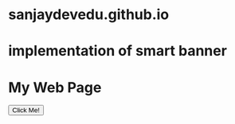 # sanjaydevedu.github.io

# implementation of smart banner
<html>
<body>

<h1>My Web Page</h1>
<button type="button" onclick="clickHandler()">Click Me!</button>
  
 <script>
    function clickHandler() {
  
var AF_URL_SCHEME = '(https:\\/\\/)(([^\\.][^\\.]+).)(.*\\/)(.*)';
var VALID_AF_URL_PARTS_LENGTH = 5;
var GOOGLE_CLICK_ID = 'gclid';
var ASSOCIATED_AD_KEYWORD = 'keyword';
var AF_KEYWORDS = 'af_keywords';
var AF_CUSTOM_EXCLUDE_PARAMS_KEYS = ['pid', 'c', 'af_channel', 'af_ad', 'af_adset', 'deep_link_value', 'af_sub1', 'af_sub2', 'af_sub3', 'af_sub4', 'af_sub5'];
var GCLID_EXCLUDE_PARAMS_KEYS = ['pid', 'c', 'af_channel', 'af_ad', 'af_adset', 'deep_link_value'];

var stringifyParameters = function stringifyParameters() {
  var parameters = arguments.length > 0 && arguments[0] !== undefined ? arguments[0] : {};
  var paramStr = Object.keys(parameters).reduce(function (curr, key) {
    if (parameters[key]) {
      curr += "&".concat(key, "=").concat(parameters[key]);
    }

    return curr;
  }, '');
  console.debug('Generated OneLink parameters', paramStr);
  return paramStr;
};

var getParameterValue = function getParameterValue(currentURLParams) {
  var config = arguments.length > 1 && arguments[1] !== undefined ? arguments[1] : {
    keys: [],
    overrideValues: {},
    defaultValue: ''
  };

  //exit when config object structure is not valid
  if (!(config !== null && config !== void 0 && config.keys && Array.isArray(config.keys) || config !== null && config !== void 0 && config.defaultValue)) {
    console.error('Parameter config structure is wrong', config);
    return null;
  }

  var _config$keys = config.keys,
      keys = _config$keys === void 0 ? [] : _config$keys,
      _config$overrideValue = config.overrideValues,
      overrideValues = _config$overrideValue === void 0 ? {} : _config$overrideValue,
      _config$defaultValue = config.defaultValue,
      defaultValue = _config$defaultValue === void 0 ? '' : _config$defaultValue;
  var firstMatchedKey = keys.find(function (key) {
    //set the first match of key which contains also a value
    return !!currentURLParams[key];
  });

  if (firstMatchedKey) {
    var value = currentURLParams[firstMatchedKey]; //in case the value exists:
    //check if it exists in the overrideValues object, when exists - replace it
    //otherwise return default value

    return overrideValues[value] || value || defaultValue;
  }

  return defaultValue;
};

var getURLParametersKV = function getURLParametersKV(urlSearch) {
  var currentURLParams = urlSearch.replace('?', '').split('&').reduce(function (curr, param) {
    var kv = param.split('=');

    if (!!kv[0] && !!kv[1]) {
      curr[[kv[0]]] = kv[1];
    }

    return curr;
  }, {});
  console.debug('Generated current parameters object', currentURLParams);
  return currentURLParams;
};

var isSkippedURL = function isSkippedURL(_ref) {
  var url = _ref.url,
      skipKeys = _ref.skipKeys,
      errorMsg = _ref.errorMsg;

  // search if this page referred and contains one of the given keys
  if (url) {
    var lowerURL = url.toLowerCase();

    if (lowerURL) {
      var skipKey = skipKeys.find(function (key) {
        return lowerURL.includes(key.toLowerCase());
      });
      !!skipKey && console.debug(errorMsg, skipKey);
      return !!skipKey;
    }
  }

  return false;
};

var getGoogleClickIdParameters = function getGoogleClickIdParameters(gciKey, currentURLParams) {
  var gciParam = currentURLParams[GOOGLE_CLICK_ID];
  var result = {};

  if (gciParam) {
    console.debug('This user comes from Google AdWords');
    result[gciKey] = gciParam;
    var keywordParam = currentURLParams[ASSOCIATED_AD_KEYWORD];

    if (keywordParam) {
      console.debug('There is a keyword associated with the ad');
      result[AF_KEYWORDS] = keywordParam;
    }
  } else {
    console.debug('This user comes from SRN or custom network');
  }

  return result;
};

function _typeof(obj) {
  "@babel/helpers - typeof";

  return _typeof = "function" == typeof Symbol && "symbol" == typeof Symbol.iterator ? function (obj) {
    return typeof obj;
  } : function (obj) {
    return obj && "function" == typeof Symbol && obj.constructor === Symbol && obj !== Symbol.prototype ? "symbol" : typeof obj;
  }, _typeof(obj);
}

/**
 * EasyQRCodeJS
 *
 * Cross-browser QRCode generator for pure javascript. Support Canvas, SVG and Table drawing methods. Support Dot style, Logo, Background image, Colorful, Title etc. settings. Support Angular, Vue.js, React, Next.js, Svelte framework. Support binary(hex) data mode.(Running with DOM on client side)
 *
 * Version 4.4.10
 *
 * @author [ inthinkcolor@gmail.com ]
 *
 * @see https://github.com/ushelp/EasyQRCodeJS
 * @see http://www.easyproject.cn/easyqrcodejs/tryit.html
 * @see https://github.com/ushelp/EasyQRCodeJS-NodeJS
 *
 * Copyright 2017 Ray, EasyProject
 * Released under the MIT license
 *
 * [Support AMD, CMD, CommonJS/Node.js]
 *
 */
function QRCode() {

  var undefined$1;
  /** Node.js global æ£€æµ‹. */

  var freeGlobal = (typeof global === "undefined" ? "undefined" : _typeof(global)) == 'object' && global && global.Object === Object && global;
  /** `self` å˜é‡æ£€æµ‹. */

  var freeSelf = (typeof self === "undefined" ? "undefined" : _typeof(self)) == 'object' && self && self.Object === Object && self;
  /** å…¨å±€å¯¹è±¡æ£€æµ‹. */

  var root = freeGlobal || freeSelf || Function('return this')();
  /** `exports` å˜é‡æ£€æµ‹. */

  var freeExports = (typeof exports === "undefined" ? "undefined" : _typeof(exports)) == 'object' && exports && !exports.nodeType && exports;
  /** `module` å˜é‡æ£€æµ‹. */

  var freeModule = freeExports && (typeof module === "undefined" ? "undefined" : _typeof(module)) == 'object' && module && !module.nodeType && module;
  var _QRCode = root.QRCode;
  var QRCode;

  function QR8bitByte(data, binary, utf8WithoutBOM) {
    this.mode = QRMode.MODE_8BIT_BYTE;
    this.data = data;
    this.parsedData = []; // Added to support UTF-8 Characters

    for (var i = 0, l = this.data.length; i < l; i++) {
      var byteArray = [];
      var code = this.data.charCodeAt(i);

      if (binary) {
        byteArray[0] = code;
      } else {
        if (code > 0x10000) {
          byteArray[0] = 0xf0 | (code & 0x1c0000) >>> 18;
          byteArray[1] = 0x80 | (code & 0x3f000) >>> 12;
          byteArray[2] = 0x80 | (code & 0xfc0) >>> 6;
          byteArray[3] = 0x80 | code & 0x3f;
        } else if (code > 0x800) {
          byteArray[0] = 0xe0 | (code & 0xf000) >>> 12;
          byteArray[1] = 0x80 | (code & 0xfc0) >>> 6;
          byteArray[2] = 0x80 | code & 0x3f;
        } else if (code > 0x80) {
          byteArray[0] = 0xc0 | (code & 0x7c0) >>> 6;
          byteArray[1] = 0x80 | code & 0x3f;
        } else {
          byteArray[0] = code;
        }
      }

      this.parsedData.push(byteArray);
    }

    this.parsedData = Array.prototype.concat.apply([], this.parsedData);

    if (!utf8WithoutBOM && this.parsedData.length != this.data.length) {
      this.parsedData.unshift(191);
      this.parsedData.unshift(187);
      this.parsedData.unshift(239);
    }
  }

  QR8bitByte.prototype = {
    getLength: function getLength(buffer) {
      return this.parsedData.length;
    },
    write: function write(buffer) {
      for (var i = 0, l = this.parsedData.length; i < l; i++) {
        buffer.put(this.parsedData[i], 8);
      }
    }
  };

  function QRCodeModel(typeNumber, errorCorrectLevel) {
    this.typeNumber = typeNumber;
    this.errorCorrectLevel = errorCorrectLevel;
    this.modules = null;
    this.moduleCount = 0;
    this.dataCache = null;
    this.dataList = [];
  }

  QRCodeModel.prototype = {
    addData: function addData(data, binary, utf8WithoutBOM) {
      var newData = new QR8bitByte(data, binary, utf8WithoutBOM);
      this.dataList.push(newData);
      this.dataCache = null;
    },
    isDark: function isDark(row, col) {
      if (row < 0 || this.moduleCount <= row || col < 0 || this.moduleCount <= col) {
        throw new Error(row + ',' + col);
      }

      return this.modules[row][col][0];
    },
    getEye: function getEye(row, col) {
      if (row < 0 || this.moduleCount <= row || col < 0 || this.moduleCount <= col) {
        throw new Error(row + ',' + col);
      }

      var block = this.modules[row][col]; // [isDark(ture/false), EyeOuterOrInner(O/I), Position(TL/TR/BL/A) ]

      if (block[1]) {
        var type = 'P' + block[1] + '_' + block[2]; //PO_TL, PI_TL, PO_TR, PI_TR, PO_BL, PI_BL

        if (block[2] == 'A') {
          type = 'A' + block[1]; // AI, AO
        }

        return {
          isDark: block[0],
          type: type
        };
      } else {
        return null;
      }
    },
    getModuleCount: function getModuleCount() {
      return this.moduleCount;
    },
    make: function make() {
      this.makeImpl(false, this.getBestMaskPattern());
    },
    makeImpl: function makeImpl(test, maskPattern) {
      this.moduleCount = this.typeNumber * 4 + 17;
      this.modules = new Array(this.moduleCount);

      for (var row = 0; row < this.moduleCount; row++) {
        this.modules[row] = new Array(this.moduleCount);

        for (var col = 0; col < this.moduleCount; col++) {
          this.modules[row][col] = []; // [isDark(ture/false), EyeOuterOrInner(O/I), Position(TL/TR/BL) ]
        }
      }

      this.setupPositionProbePattern(0, 0, 'TL'); // TopLeft, TL

      this.setupPositionProbePattern(this.moduleCount - 7, 0, 'BL'); // BotoomLeft, BL

      this.setupPositionProbePattern(0, this.moduleCount - 7, 'TR'); // TopRight, TR

      this.setupPositionAdjustPattern('A'); // Alignment, A

      this.setupTimingPattern();
      this.setupTypeInfo(test, maskPattern);

      if (this.typeNumber >= 7) {
        this.setupTypeNumber(test);
      }

      if (this.dataCache == null) {
        this.dataCache = QRCodeModel.createData(this.typeNumber, this.errorCorrectLevel, this.dataList);
      }

      this.mapData(this.dataCache, maskPattern);
    },
    setupPositionProbePattern: function setupPositionProbePattern(row, col, posName) {
      for (var r = -1; r <= 7; r++) {
        if (row + r <= -1 || this.moduleCount <= row + r) continue;

        for (var c = -1; c <= 7; c++) {
          if (col + c <= -1 || this.moduleCount <= col + c) continue;

          if (0 <= r && r <= 6 && (c == 0 || c == 6) || 0 <= c && c <= 6 && (r == 0 || r == 6) || 2 <= r && r <= 4 && 2 <= c && c <= 4) {
            this.modules[row + r][col + c][0] = true;
            this.modules[row + r][col + c][2] = posName; // Position

            if (r == -0 || c == -0 || r == 6 || c == 6) {
              this.modules[row + r][col + c][1] = 'O'; // Position Outer
            } else {
              this.modules[row + r][col + c][1] = 'I'; // Position Inner
            }
          } else {
            this.modules[row + r][col + c][0] = false;
          }
        }
      }
    },
    getBestMaskPattern: function getBestMaskPattern() {
      var minLostPoint = 0;
      var pattern = 0;

      for (var i = 0; i < 8; i++) {
        this.makeImpl(true, i);
        var lostPoint = QRUtil.getLostPoint(this);

        if (i == 0 || minLostPoint > lostPoint) {
          minLostPoint = lostPoint;
          pattern = i;
        }
      }

      return pattern;
    },
    createMovieClip: function createMovieClip(target_mc, instance_name, depth) {
      var qr_mc = target_mc.createEmptyMovieClip(instance_name, depth);
      var cs = 1;
      this.make();

      for (var row = 0; row < this.modules.length; row++) {
        var y = row * cs;

        for (var col = 0; col < this.modules[row].length; col++) {
          var x = col * cs;
          var dark = this.modules[row][col][0];

          if (dark) {
            qr_mc.beginFill(0, 100);
            qr_mc.moveTo(x, y);
            qr_mc.lineTo(x + cs, y);
            qr_mc.lineTo(x + cs, y + cs);
            qr_mc.lineTo(x, y + cs);
            qr_mc.endFill();
          }
        }
      }

      return qr_mc;
    },
    setupTimingPattern: function setupTimingPattern() {
      for (var r = 8; r < this.moduleCount - 8; r++) {
        if (this.modules[r][6][0] != null) {
          continue;
        }

        this.modules[r][6][0] = r % 2 == 0;
      }

      for (var c = 8; c < this.moduleCount - 8; c++) {
        if (this.modules[6][c][0] != null) {
          continue;
        }

        this.modules[6][c][0] = c % 2 == 0;
      }
    },
    setupPositionAdjustPattern: function setupPositionAdjustPattern(posName) {
      var pos = QRUtil.getPatternPosition(this.typeNumber);

      for (var i = 0; i < pos.length; i++) {
        for (var j = 0; j < pos.length; j++) {
          var row = pos[i];
          var col = pos[j];

          if (this.modules[row][col][0] != null) {
            continue;
          }

          for (var r = -2; r <= 2; r++) {
            for (var c = -2; c <= 2; c++) {
              if (r == -2 || r == 2 || c == -2 || c == 2 || r == 0 && c == 0) {
                this.modules[row + r][col + c][0] = true;
                this.modules[row + r][col + c][2] = posName; // Position

                if (r == -2 || c == -2 || r == 2 || c == 2) {
                  this.modules[row + r][col + c][1] = 'O'; // Position Outer
                } else {
                  this.modules[row + r][col + c][1] = 'I'; // Position Inner
                }
              } else {
                this.modules[row + r][col + c][0] = false;
              }
            }
          }
        }
      }
    },
    setupTypeNumber: function setupTypeNumber(test) {
      var bits = QRUtil.getBCHTypeNumber(this.typeNumber);

      for (var i = 0; i < 18; i++) {
        var mod = !test && (bits >> i & 1) == 1;
        this.modules[Math.floor(i / 3)][i % 3 + this.moduleCount - 8 - 3][0] = mod;
      }

      for (var i = 0; i < 18; i++) {
        var mod = !test && (bits >> i & 1) == 1;
        this.modules[i % 3 + this.moduleCount - 8 - 3][Math.floor(i / 3)][0] = mod;
      }
    },
    setupTypeInfo: function setupTypeInfo(test, maskPattern) {
      var data = this.errorCorrectLevel << 3 | maskPattern;
      var bits = QRUtil.getBCHTypeInfo(data);

      for (var i = 0; i < 15; i++) {
        var mod = !test && (bits >> i & 1) == 1;

        if (i < 6) {
          this.modules[i][8][0] = mod;
        } else if (i < 8) {
          this.modules[i + 1][8][0] = mod;
        } else {
          this.modules[this.moduleCount - 15 + i][8][0] = mod;
        }
      }

      for (var i = 0; i < 15; i++) {
        var mod = !test && (bits >> i & 1) == 1;

        if (i < 8) {
          this.modules[8][this.moduleCount - i - 1][0] = mod;
        } else if (i < 9) {
          this.modules[8][15 - i - 1 + 1][0] = mod;
        } else {
          this.modules[8][15 - i - 1][0] = mod;
        }
      }

      this.modules[this.moduleCount - 8][8][0] = !test;
    },
    mapData: function mapData(data, maskPattern) {
      var inc = -1;
      var row = this.moduleCount - 1;
      var bitIndex = 7;
      var byteIndex = 0;

      for (var col = this.moduleCount - 1; col > 0; col -= 2) {
        if (col == 6) col--;

        while (true) {
          for (var c = 0; c < 2; c++) {
            if (this.modules[row][col - c][0] == null) {
              var dark = false;

              if (byteIndex < data.length) {
                dark = (data[byteIndex] >>> bitIndex & 1) == 1;
              }

              var mask = QRUtil.getMask(maskPattern, row, col - c);

              if (mask) {
                dark = !dark;
              }

              this.modules[row][col - c][0] = dark;
              bitIndex--;

              if (bitIndex == -1) {
                byteIndex++;
                bitIndex = 7;
              }
            }
          }

          row += inc;

          if (row < 0 || this.moduleCount <= row) {
            row -= inc;
            inc = -inc;
            break;
          }
        }
      }
    }
  };
  QRCodeModel.PAD0 = 0xec;
  QRCodeModel.PAD1 = 0x11;

  QRCodeModel.createData = function (typeNumber, errorCorrectLevel, dataList) {
    var rsBlocks = QRRSBlock.getRSBlocks(typeNumber, errorCorrectLevel);
    var buffer = new QRBitBuffer();

    for (var i = 0; i < dataList.length; i++) {
      var data = dataList[i];
      buffer.put(data.mode, 4);
      buffer.put(data.getLength(), QRUtil.getLengthInBits(data.mode, typeNumber));
      data.write(buffer);
    }

    var totalDataCount = 0;

    for (var i = 0; i < rsBlocks.length; i++) {
      totalDataCount += rsBlocks[i].dataCount;
    }

    if (buffer.getLengthInBits() > totalDataCount * 8) {
      throw new Error('code length overflow. (' + buffer.getLengthInBits() + '>' + totalDataCount * 8 + ')');
    }

    if (buffer.getLengthInBits() + 4 <= totalDataCount * 8) {
      buffer.put(0, 4);
    }

    while (buffer.getLengthInBits() % 8 != 0) {
      buffer.putBit(false);
    }

    while (true) {
      if (buffer.getLengthInBits() >= totalDataCount * 8) {
        break;
      }

      buffer.put(QRCodeModel.PAD0, 8);

      if (buffer.getLengthInBits() >= totalDataCount * 8) {
        break;
      }

      buffer.put(QRCodeModel.PAD1, 8);
    }

    return QRCodeModel.createBytes(buffer, rsBlocks);
  };

  QRCodeModel.createBytes = function (buffer, rsBlocks) {
    var offset = 0;
    var maxDcCount = 0;
    var maxEcCount = 0;
    var dcdata = new Array(rsBlocks.length);
    var ecdata = new Array(rsBlocks.length);

    for (var r = 0; r < rsBlocks.length; r++) {
      var dcCount = rsBlocks[r].dataCount;
      var ecCount = rsBlocks[r].totalCount - dcCount;
      maxDcCount = Math.max(maxDcCount, dcCount);
      maxEcCount = Math.max(maxEcCount, ecCount);
      dcdata[r] = new Array(dcCount);

      for (var i = 0; i < dcdata[r].length; i++) {
        dcdata[r][i] = 0xff & buffer.buffer[i + offset];
      }

      offset += dcCount;
      var rsPoly = QRUtil.getErrorCorrectPolynomial(ecCount);
      var rawPoly = new QRPolynomial(dcdata[r], rsPoly.getLength() - 1);
      var modPoly = rawPoly.mod(rsPoly);
      ecdata[r] = new Array(rsPoly.getLength() - 1);

      for (var i = 0; i < ecdata[r].length; i++) {
        var modIndex = i + modPoly.getLength() - ecdata[r].length;
        ecdata[r][i] = modIndex >= 0 ? modPoly.get(modIndex) : 0;
      }
    }

    var totalCodeCount = 0;

    for (var i = 0; i < rsBlocks.length; i++) {
      totalCodeCount += rsBlocks[i].totalCount;
    }

    var data = new Array(totalCodeCount);
    var index = 0;

    for (var i = 0; i < maxDcCount; i++) {
      for (var r = 0; r < rsBlocks.length; r++) {
        if (i < dcdata[r].length) {
          data[index++] = dcdata[r][i];
        }
      }
    }

    for (var i = 0; i < maxEcCount; i++) {
      for (var r = 0; r < rsBlocks.length; r++) {
        if (i < ecdata[r].length) {
          data[index++] = ecdata[r][i];
        }
      }
    }

    return data;
  };

  var QRMode = {
    MODE_NUMBER: 1 << 0,
    MODE_ALPHA_NUM: 1 << 1,
    MODE_8BIT_BYTE: 1 << 2,
    MODE_KANJI: 1 << 3
  };
  var QRErrorCorrectLevel = {
    L: 1,
    M: 0,
    Q: 3,
    H: 2
  };
  var QRMaskPattern = {
    PATTERN000: 0,
    PATTERN001: 1,
    PATTERN010: 2,
    PATTERN011: 3,
    PATTERN100: 4,
    PATTERN101: 5,
    PATTERN110: 6,
    PATTERN111: 7
  };
  var QRUtil = {
    PATTERN_POSITION_TABLE: [[], [6, 18], [6, 22], [6, 26], [6, 30], [6, 34], [6, 22, 38], [6, 24, 42], [6, 26, 46], [6, 28, 50], [6, 30, 54], [6, 32, 58], [6, 34, 62], [6, 26, 46, 66], [6, 26, 48, 70], [6, 26, 50, 74], [6, 30, 54, 78], [6, 30, 56, 82], [6, 30, 58, 86], [6, 34, 62, 90], [6, 28, 50, 72, 94], [6, 26, 50, 74, 98], [6, 30, 54, 78, 102], [6, 28, 54, 80, 106], [6, 32, 58, 84, 110], [6, 30, 58, 86, 114], [6, 34, 62, 90, 118], [6, 26, 50, 74, 98, 122], [6, 30, 54, 78, 102, 126], [6, 26, 52, 78, 104, 130], [6, 30, 56, 82, 108, 134], [6, 34, 60, 86, 112, 138], [6, 30, 58, 86, 114, 142], [6, 34, 62, 90, 118, 146], [6, 30, 54, 78, 102, 126, 150], [6, 24, 50, 76, 102, 128, 154], [6, 28, 54, 80, 106, 132, 158], [6, 32, 58, 84, 110, 136, 162], [6, 26, 54, 82, 110, 138, 166], [6, 30, 58, 86, 114, 142, 170]],
    G15: 1 << 10 | 1 << 8 | 1 << 5 | 1 << 4 | 1 << 2 | 1 << 1 | 1 << 0,
    G18: 1 << 12 | 1 << 11 | 1 << 10 | 1 << 9 | 1 << 8 | 1 << 5 | 1 << 2 | 1 << 0,
    G15_MASK: 1 << 14 | 1 << 12 | 1 << 10 | 1 << 4 | 1 << 1,
    getBCHTypeInfo: function getBCHTypeInfo(data) {
      var d = data << 10;

      while (QRUtil.getBCHDigit(d) - QRUtil.getBCHDigit(QRUtil.G15) >= 0) {
        d ^= QRUtil.G15 << QRUtil.getBCHDigit(d) - QRUtil.getBCHDigit(QRUtil.G15);
      }

      return (data << 10 | d) ^ QRUtil.G15_MASK;
    },
    getBCHTypeNumber: function getBCHTypeNumber(data) {
      var d = data << 12;

      while (QRUtil.getBCHDigit(d) - QRUtil.getBCHDigit(QRUtil.G18) >= 0) {
        d ^= QRUtil.G18 << QRUtil.getBCHDigit(d) - QRUtil.getBCHDigit(QRUtil.G18);
      }

      return data << 12 | d;
    },
    getBCHDigit: function getBCHDigit(data) {
      var digit = 0;

      while (data != 0) {
        digit++;
        data >>>= 1;
      }

      return digit;
    },
    getPatternPosition: function getPatternPosition(typeNumber) {
      return QRUtil.PATTERN_POSITION_TABLE[typeNumber - 1];
    },
    getMask: function getMask(maskPattern, i, j) {
      switch (maskPattern) {
        case QRMaskPattern.PATTERN000:
          return (i + j) % 2 == 0;

        case QRMaskPattern.PATTERN001:
          return i % 2 == 0;

        case QRMaskPattern.PATTERN010:
          return j % 3 == 0;

        case QRMaskPattern.PATTERN011:
          return (i + j) % 3 == 0;

        case QRMaskPattern.PATTERN100:
          return (Math.floor(i / 2) + Math.floor(j / 3)) % 2 == 0;

        case QRMaskPattern.PATTERN101:
          return i * j % 2 + i * j % 3 == 0;

        case QRMaskPattern.PATTERN110:
          return (i * j % 2 + i * j % 3) % 2 == 0;

        case QRMaskPattern.PATTERN111:
          return (i * j % 3 + (i + j) % 2) % 2 == 0;

        default:
          throw new Error('bad maskPattern:' + maskPattern);
      }
    },
    getErrorCorrectPolynomial: function getErrorCorrectPolynomial(errorCorrectLength) {
      var a = new QRPolynomial([1], 0);

      for (var i = 0; i < errorCorrectLength; i++) {
        a = a.multiply(new QRPolynomial([1, QRMath.gexp(i)], 0));
      }

      return a;
    },
    getLengthInBits: function getLengthInBits(mode, type) {
      if (1 <= type && type < 10) {
        switch (mode) {
          case QRMode.MODE_NUMBER:
            return 10;

          case QRMode.MODE_ALPHA_NUM:
            return 9;

          case QRMode.MODE_8BIT_BYTE:
            return 8;

          case QRMode.MODE_KANJI:
            return 8;

          default:
            throw new Error('mode:' + mode);
        }
      } else if (type < 27) {
        switch (mode) {
          case QRMode.MODE_NUMBER:
            return 12;

          case QRMode.MODE_ALPHA_NUM:
            return 11;

          case QRMode.MODE_8BIT_BYTE:
            return 16;

          case QRMode.MODE_KANJI:
            return 10;

          default:
            throw new Error('mode:' + mode);
        }
      } else if (type < 41) {
        switch (mode) {
          case QRMode.MODE_NUMBER:
            return 14;

          case QRMode.MODE_ALPHA_NUM:
            return 13;

          case QRMode.MODE_8BIT_BYTE:
            return 16;

          case QRMode.MODE_KANJI:
            return 12;

          default:
            throw new Error('mode:' + mode);
        }
      } else {
        throw new Error('type:' + type);
      }
    },
    getLostPoint: function getLostPoint(qrCode) {
      var moduleCount = qrCode.getModuleCount();
      var lostPoint = 0;

      for (var row = 0; row < moduleCount; row++) {
        for (var col = 0; col < moduleCount; col++) {
          var sameCount = 0;
          var dark = qrCode.isDark(row, col);

          for (var r = -1; r <= 1; r++) {
            if (row + r < 0 || moduleCount <= row + r) {
              continue;
            }

            for (var c = -1; c <= 1; c++) {
              if (col + c < 0 || moduleCount <= col + c) {
                continue;
              }

              if (r == 0 && c == 0) {
                continue;
              }

              if (dark == qrCode.isDark(row + r, col + c)) {
                sameCount++;
              }
            }
          }

          if (sameCount > 5) {
            lostPoint += 3 + sameCount - 5;
          }
        }
      }

      for (var row = 0; row < moduleCount - 1; row++) {
        for (var col = 0; col < moduleCount - 1; col++) {
          var count = 0;
          if (qrCode.isDark(row, col)) count++;
          if (qrCode.isDark(row + 1, col)) count++;
          if (qrCode.isDark(row, col + 1)) count++;
          if (qrCode.isDark(row + 1, col + 1)) count++;

          if (count == 0 || count == 4) {
            lostPoint += 3;
          }
        }
      }

      for (var row = 0; row < moduleCount; row++) {
        for (var col = 0; col < moduleCount - 6; col++) {
          if (qrCode.isDark(row, col) && !qrCode.isDark(row, col + 1) && qrCode.isDark(row, col + 2) && qrCode.isDark(row, col + 3) && qrCode.isDark(row, col + 4) && !qrCode.isDark(row, col + 5) && qrCode.isDark(row, col + 6)) {
            lostPoint += 40;
          }
        }
      }

      for (var col = 0; col < moduleCount; col++) {
        for (var row = 0; row < moduleCount - 6; row++) {
          if (qrCode.isDark(row, col) && !qrCode.isDark(row + 1, col) && qrCode.isDark(row + 2, col) && qrCode.isDark(row + 3, col) && qrCode.isDark(row + 4, col) && !qrCode.isDark(row + 5, col) && qrCode.isDark(row + 6, col)) {
            lostPoint += 40;
          }
        }
      }

      var darkCount = 0;

      for (var col = 0; col < moduleCount; col++) {
        for (var row = 0; row < moduleCount; row++) {
          if (qrCode.isDark(row, col)) {
            darkCount++;
          }
        }
      }

      var ratio = Math.abs(100 * darkCount / moduleCount / moduleCount - 50) / 5;
      lostPoint += ratio * 10;
      return lostPoint;
    }
  };
  var QRMath = {
    glog: function glog(n) {
      if (n < 1) {
        throw new Error('glog(' + n + ')');
      }

      return QRMath.LOG_TABLE[n];
    },
    gexp: function gexp(n) {
      while (n < 0) {
        n += 255;
      }

      while (n >= 256) {
        n -= 255;
      }

      return QRMath.EXP_TABLE[n];
    },
    EXP_TABLE: new Array(256),
    LOG_TABLE: new Array(256)
  };

  for (var i = 0; i < 8; i++) {
    QRMath.EXP_TABLE[i] = 1 << i;
  }

  for (var i = 8; i < 256; i++) {
    QRMath.EXP_TABLE[i] = QRMath.EXP_TABLE[i - 4] ^ QRMath.EXP_TABLE[i - 5] ^ QRMath.EXP_TABLE[i - 6] ^ QRMath.EXP_TABLE[i - 8];
  }

  for (var i = 0; i < 255; i++) {
    QRMath.LOG_TABLE[QRMath.EXP_TABLE[i]] = i;
  }

  function QRPolynomial(num, shift) {
    if (num.length == undefined$1) {
      throw new Error(num.length + '/' + shift);
    }

    var offset = 0;

    while (offset < num.length && num[offset] == 0) {
      offset++;
    }

    this.num = new Array(num.length - offset + shift);

    for (var i = 0; i < num.length - offset; i++) {
      this.num[i] = num[i + offset];
    }
  }

  QRPolynomial.prototype = {
    get: function get(index) {
      return this.num[index];
    },
    getLength: function getLength() {
      return this.num.length;
    },
    multiply: function multiply(e) {
      var num = new Array(this.getLength() + e.getLength() - 1);

      for (var i = 0; i < this.getLength(); i++) {
        for (var j = 0; j < e.getLength(); j++) {
          num[i + j] ^= QRMath.gexp(QRMath.glog(this.get(i)) + QRMath.glog(e.get(j)));
        }
      }

      return new QRPolynomial(num, 0);
    },
    mod: function mod(e) {
      if (this.getLength() - e.getLength() < 0) {
        return this;
      }

      var ratio = QRMath.glog(this.get(0)) - QRMath.glog(e.get(0));
      var num = new Array(this.getLength());

      for (var i = 0; i < this.getLength(); i++) {
        num[i] = this.get(i);
      }

      for (var i = 0; i < e.getLength(); i++) {
        num[i] ^= QRMath.gexp(QRMath.glog(e.get(i)) + ratio);
      }

      return new QRPolynomial(num, 0).mod(e);
    }
  };

  function QRRSBlock(totalCount, dataCount) {
    this.totalCount = totalCount;
    this.dataCount = dataCount;
  }

  QRRSBlock.RS_BLOCK_TABLE = [[1, 26, 19], [1, 26, 16], [1, 26, 13], [1, 26, 9], [1, 44, 34], [1, 44, 28], [1, 44, 22], [1, 44, 16], [1, 70, 55], [1, 70, 44], [2, 35, 17], [2, 35, 13], [1, 100, 80], [2, 50, 32], [2, 50, 24], [4, 25, 9], [1, 134, 108], [2, 67, 43], [2, 33, 15, 2, 34, 16], [2, 33, 11, 2, 34, 12], [2, 86, 68], [4, 43, 27], [4, 43, 19], [4, 43, 15], [2, 98, 78], [4, 49, 31], [2, 32, 14, 4, 33, 15], [4, 39, 13, 1, 40, 14], [2, 121, 97], [2, 60, 38, 2, 61, 39], [4, 40, 18, 2, 41, 19], [4, 40, 14, 2, 41, 15], [2, 146, 116], [3, 58, 36, 2, 59, 37], [4, 36, 16, 4, 37, 17], [4, 36, 12, 4, 37, 13], [2, 86, 68, 2, 87, 69], [4, 69, 43, 1, 70, 44], [6, 43, 19, 2, 44, 20], [6, 43, 15, 2, 44, 16], [4, 101, 81], [1, 80, 50, 4, 81, 51], [4, 50, 22, 4, 51, 23], [3, 36, 12, 8, 37, 13], [2, 116, 92, 2, 117, 93], [6, 58, 36, 2, 59, 37], [4, 46, 20, 6, 47, 21], [7, 42, 14, 4, 43, 15], [4, 133, 107], [8, 59, 37, 1, 60, 38], [8, 44, 20, 4, 45, 21], [12, 33, 11, 4, 34, 12], [3, 145, 115, 1, 146, 116], [4, 64, 40, 5, 65, 41], [11, 36, 16, 5, 37, 17], [11, 36, 12, 5, 37, 13], [5, 109, 87, 1, 110, 88], [5, 65, 41, 5, 66, 42], [5, 54, 24, 7, 55, 25], [11, 36, 12, 7, 37, 13], [5, 122, 98, 1, 123, 99], [7, 73, 45, 3, 74, 46], [15, 43, 19, 2, 44, 20], [3, 45, 15, 13, 46, 16], [1, 135, 107, 5, 136, 108], [10, 74, 46, 1, 75, 47], [1, 50, 22, 15, 51, 23], [2, 42, 14, 17, 43, 15], [5, 150, 120, 1, 151, 121], [9, 69, 43, 4, 70, 44], [17, 50, 22, 1, 51, 23], [2, 42, 14, 19, 43, 15], [3, 141, 113, 4, 142, 114], [3, 70, 44, 11, 71, 45], [17, 47, 21, 4, 48, 22], [9, 39, 13, 16, 40, 14], [3, 135, 107, 5, 136, 108], [3, 67, 41, 13, 68, 42], [15, 54, 24, 5, 55, 25], [15, 43, 15, 10, 44, 16], [4, 144, 116, 4, 145, 117], [17, 68, 42], [17, 50, 22, 6, 51, 23], [19, 46, 16, 6, 47, 17], [2, 139, 111, 7, 140, 112], [17, 74, 46], [7, 54, 24, 16, 55, 25], [34, 37, 13], [4, 151, 121, 5, 152, 122], [4, 75, 47, 14, 76, 48], [11, 54, 24, 14, 55, 25], [16, 45, 15, 14, 46, 16], [6, 147, 117, 4, 148, 118], [6, 73, 45, 14, 74, 46], [11, 54, 24, 16, 55, 25], [30, 46, 16, 2, 47, 17], [8, 132, 106, 4, 133, 107], [8, 75, 47, 13, 76, 48], [7, 54, 24, 22, 55, 25], [22, 45, 15, 13, 46, 16], [10, 142, 114, 2, 143, 115], [19, 74, 46, 4, 75, 47], [28, 50, 22, 6, 51, 23], [33, 46, 16, 4, 47, 17], [8, 152, 122, 4, 153, 123], [22, 73, 45, 3, 74, 46], [8, 53, 23, 26, 54, 24], [12, 45, 15, 28, 46, 16], [3, 147, 117, 10, 148, 118], [3, 73, 45, 23, 74, 46], [4, 54, 24, 31, 55, 25], [11, 45, 15, 31, 46, 16], [7, 146, 116, 7, 147, 117], [21, 73, 45, 7, 74, 46], [1, 53, 23, 37, 54, 24], [19, 45, 15, 26, 46, 16], [5, 145, 115, 10, 146, 116], [19, 75, 47, 10, 76, 48], [15, 54, 24, 25, 55, 25], [23, 45, 15, 25, 46, 16], [13, 145, 115, 3, 146, 116], [2, 74, 46, 29, 75, 47], [42, 54, 24, 1, 55, 25], [23, 45, 15, 28, 46, 16], [17, 145, 115], [10, 74, 46, 23, 75, 47], [10, 54, 24, 35, 55, 25], [19, 45, 15, 35, 46, 16], [17, 145, 115, 1, 146, 116], [14, 74, 46, 21, 75, 47], [29, 54, 24, 19, 55, 25], [11, 45, 15, 46, 46, 16], [13, 145, 115, 6, 146, 116], [14, 74, 46, 23, 75, 47], [44, 54, 24, 7, 55, 25], [59, 46, 16, 1, 47, 17], [12, 151, 121, 7, 152, 122], [12, 75, 47, 26, 76, 48], [39, 54, 24, 14, 55, 25], [22, 45, 15, 41, 46, 16], [6, 151, 121, 14, 152, 122], [6, 75, 47, 34, 76, 48], [46, 54, 24, 10, 55, 25], [2, 45, 15, 64, 46, 16], [17, 152, 122, 4, 153, 123], [29, 74, 46, 14, 75, 47], [49, 54, 24, 10, 55, 25], [24, 45, 15, 46, 46, 16], [4, 152, 122, 18, 153, 123], [13, 74, 46, 32, 75, 47], [48, 54, 24, 14, 55, 25], [42, 45, 15, 32, 46, 16], [20, 147, 117, 4, 148, 118], [40, 75, 47, 7, 76, 48], [43, 54, 24, 22, 55, 25], [10, 45, 15, 67, 46, 16], [19, 148, 118, 6, 149, 119], [18, 75, 47, 31, 76, 48], [34, 54, 24, 34, 55, 25], [20, 45, 15, 61, 46, 16]];

  QRRSBlock.getRSBlocks = function (typeNumber, errorCorrectLevel) {
    var rsBlock = QRRSBlock.getRsBlockTable(typeNumber, errorCorrectLevel);

    if (rsBlock == undefined$1) {
      throw new Error('bad rs block @ typeNumber:' + typeNumber + '/errorCorrectLevel:' + errorCorrectLevel);
    }

    var length = rsBlock.length / 3;
    var list = [];

    for (var i = 0; i < length; i++) {
      var count = rsBlock[i * 3 + 0];
      var totalCount = rsBlock[i * 3 + 1];
      var dataCount = rsBlock[i * 3 + 2];

      for (var j = 0; j < count; j++) {
        list.push(new QRRSBlock(totalCount, dataCount));
      }
    }

    return list;
  };

  QRRSBlock.getRsBlockTable = function (typeNumber, errorCorrectLevel) {
    switch (errorCorrectLevel) {
      case QRErrorCorrectLevel.L:
        return QRRSBlock.RS_BLOCK_TABLE[(typeNumber - 1) * 4 + 0];

      case QRErrorCorrectLevel.M:
        return QRRSBlock.RS_BLOCK_TABLE[(typeNumber - 1) * 4 + 1];

      case QRErrorCorrectLevel.Q:
        return QRRSBlock.RS_BLOCK_TABLE[(typeNumber - 1) * 4 + 2];

      case QRErrorCorrectLevel.H:
        return QRRSBlock.RS_BLOCK_TABLE[(typeNumber - 1) * 4 + 3];

      default:
        return undefined$1;
    }
  };

  function QRBitBuffer() {
    this.buffer = [];
    this.length = 0;
  }

  QRBitBuffer.prototype = {
    get: function get(index) {
      var bufIndex = Math.floor(index / 8);
      return (this.buffer[bufIndex] >>> 7 - index % 8 & 1) == 1;
    },
    put: function put(num, length) {
      for (var i = 0; i < length; i++) {
        this.putBit((num >>> length - i - 1 & 1) == 1);
      }
    },
    getLengthInBits: function getLengthInBits() {
      return this.length;
    },
    putBit: function putBit(bit) {
      var bufIndex = Math.floor(this.length / 8);

      if (this.buffer.length <= bufIndex) {
        this.buffer.push(0);
      }

      if (bit) {
        this.buffer[bufIndex] |= 0x80 >>> this.length % 8;
      }

      this.length++;
    }
  };
  var QRCodeLimitLength = [[17, 14, 11, 7], [32, 26, 20, 14], [53, 42, 32, 24], [78, 62, 46, 34], [106, 84, 60, 44], [134, 106, 74, 58], [154, 122, 86, 64], [192, 152, 108, 84], [230, 180, 130, 98], [271, 213, 151, 119], [321, 251, 177, 137], [367, 287, 203, 155], [425, 331, 241, 177], [458, 362, 258, 194], [520, 412, 292, 220], [586, 450, 322, 250], [644, 504, 364, 280], [718, 560, 394, 310], [792, 624, 442, 338], [858, 666, 482, 382], [929, 711, 509, 403], [1003, 779, 565, 439], [1091, 857, 611, 461], [1171, 911, 661, 511], [1273, 997, 715, 535], [1367, 1059, 751, 593], [1465, 1125, 805, 625], [1528, 1190, 868, 658], [1628, 1264, 908, 698], [1732, 1370, 982, 742], [1840, 1452, 1030, 790], [1952, 1538, 1112, 842], [2068, 1628, 1168, 898], [2188, 1722, 1228, 958], [2303, 1809, 1283, 983], [2431, 1911, 1351, 1051], [2563, 1989, 1423, 1093], [2699, 2099, 1499, 1139], [2809, 2213, 1579, 1219], [2953, 2331, 1663, 1273]];

  function _isSupportCanvas() {
    return typeof CanvasRenderingContext2D != 'undefined';
  } // android 2.x doesn't support Data-URI spec


  function _getAndroid() {
    var android = false;
    var sAgent = navigator.userAgent;

    if (/android/i.test(sAgent)) {
      // android
      android = true;
      var aMat = sAgent.toString().match(/android ([0-9]\.[0-9])/i);

      if (aMat && aMat[1]) {
        android = parseFloat(aMat[1]);
      }
    }

    return android;
  } // Drawing in DOM by using Table tag


  var Drawing = !_isSupportCanvas() ? function () {
    var Drawing = function Drawing(el, htOption) {
      this._el = el;
      this._htOption = htOption;
    };
    /**
     * Draw the QRCode
     *
     * @param {QRCode} oQRCode
     */


    Drawing.prototype.draw = function (oQRCode) {
      var _htOption = this._htOption;
      var _el = this._el;
      var nCount = oQRCode.getModuleCount();
      var nWidth = Math.round(_htOption.width / nCount);
      var nHeight = Math.round((_htOption.height - _htOption.titleHeight) / nCount);

      if (nWidth <= 1) {
        nWidth = 1;
      }

      if (nHeight <= 1) {
        nHeight = 1;
      }

      this._htOption.width = nWidth * nCount;
      this._htOption.height = nHeight * nCount + _htOption.titleHeight;
      this._htOption.quietZone = Math.round(this._htOption.quietZone);
      var aHTML = [];
      var divStyle = '';
      var drawWidth = Math.round(nWidth * _htOption.dotScale);
      var drawHeight = Math.round(nHeight * _htOption.dotScale);

      if (drawWidth < 4) {
        drawWidth = 4;
        drawHeight = 4;
      }

      var nonRequiredColorDark = _htOption.colorDark;
      var nonRequiredcolorLight = _htOption.colorLight;

      if (_htOption.backgroundImage) {
        if (_htOption.autoColor) {
          _htOption.colorDark = "rgba(0, 0, 0, .6);filter:progid:DXImageTransform.Microsoft.Gradient(GradientType=0, StartColorStr='#99000000', EndColorStr='#99000000');";
          _htOption.colorLight = "rgba(255, 255, 255, .7);filter:progid:DXImageTransform.Microsoft.Gradient(GradientType=0, StartColorStr='#B2FFFFFF', EndColorStr='#B2FFFFFF');"; // _htOption.colorDark="rgba(0, 0, 0, .6)";
          // _htOption.colorLight='rgba(255, 255, 255, .7)';
        } else {
          _htOption.colorLight = 'rgba(0,0,0,0)';
        }

        var backgroundImageEle = '<div style="display:inline-block; z-index:-10;position:absolute;"><img src="' + _htOption.backgroundImage + '" widht="' + (_htOption.width + _htOption.quietZone * 2) + '" height="' + (_htOption.height + _htOption.quietZone * 2) + '" style="opacity:' + _htOption.backgroundImageAlpha + ';filter:alpha(opacity=' + _htOption.backgroundImageAlpha * 100 + '); "/></div>';
        aHTML.push(backgroundImageEle);
      }

      if (_htOption.quietZone) {
        divStyle = 'display:inline-block; width:' + (_htOption.width + _htOption.quietZone * 2) + 'px; height:' + (_htOption.width + _htOption.quietZone * 2) + 'px;background:' + _htOption.quietZoneColor + '; text-align:center;';
      }

      aHTML.push('<div style="font-size:0;' + divStyle + '">');
      aHTML.push('<table  style="font-size:0;border:0;border-collapse:collapse; margin-top:' + _htOption.quietZone + 'px;" border="0" cellspacing="0" cellspadding="0" align="center" valign="middle">');
      aHTML.push('<tr height="' + _htOption.titleHeight + '" align="center"><td style="border:0;border-collapse:collapse;margin:0;padding:0" colspan="' + nCount + '">');

      if (_htOption.title) {
        var c = _htOption.titleColor;
        var f = _htOption.titleFont;
        aHTML.push('<div style="width:100%;margin-top:' + _htOption.titleTop + 'px;color:' + c + ';font:' + f + ';background:' + _htOption.titleBackgroundColor + '">' + _htOption.title + '</div>');
      }

      if (_htOption.subTitle) {
        aHTML.push('<div style="width:100%;margin-top:' + (_htOption.subTitleTop - _htOption.titleTop) + 'px;color:' + _htOption.subTitleColor + '; font:' + _htOption.subTitleFont + '">' + _htOption.subTitle + '</div>');
      }

      aHTML.push('</td></tr>');

      for (var row = 0; row < nCount; row++) {
        aHTML.push('<tr style="border:0; padding:0; margin:0;" height="7">');

        for (var col = 0; col < nCount; col++) {
          var bIsDark = oQRCode.isDark(row, col);
          var eye = oQRCode.getEye(row, col); // { isDark: true/false, type: PO_TL, PI_TL, PO_TR, PI_TR, PO_BL, PI_BL };

          if (eye) {
            // Is eye
            bIsDark = eye.isDark;
            var type = eye.type; // PX_XX, PX, colorDark, colorLight

            var eyeColorDark = _htOption[type] || _htOption[type.substring(0, 2)] || nonRequiredColorDark;
            aHTML.push('<td style="border:0;border-collapse:collapse;padding:0;margin:0;width:' + nWidth + 'px;height:' + nHeight + 'px;">' + '<span style="width:' + nWidth + 'px;height:' + nHeight + 'px;background-color:' + (bIsDark ? eyeColorDark : nonRequiredcolorLight) + ';display:inline-block"></span></td>');
          } else {
            // Timing Pattern
            var nowDarkColor = _htOption.colorDark;

            if (row == 6) {
              nowDarkColor = _htOption.timing_H || _htOption.timing || nonRequiredColorDark;
              aHTML.push('<td style="border:0;border-collapse:collapse;padding:0;margin:0;width:' + nWidth + 'px;height:' + nHeight + 'px;background-color:' + (bIsDark ? nowDarkColor : nonRequiredcolorLight) + ';"></td>');
            } else if (col == 6) {
              nowDarkColor = _htOption.timing_V || _htOption.timing || nonRequiredColorDark;
              aHTML.push('<td style="border:0;border-collapse:collapse;padding:0;margin:0;width:' + nWidth + 'px;height:' + nHeight + 'px;background-color:' + (bIsDark ? nowDarkColor : nonRequiredcolorLight) + ';"></td>');
            } else {
              aHTML.push('<td style="border:0;border-collapse:collapse;padding:0;margin:0;width:' + nWidth + 'px;height:' + nHeight + 'px;">' + '<div style="display:inline-block;width:' + drawWidth + 'px;height:' + drawHeight + 'px;background-color:' + (bIsDark ? nowDarkColor : _htOption.colorLight) + ';"></div></td>');
            }
          }
        }

        aHTML.push('</tr>');
      }

      aHTML.push('</table>');
      aHTML.push('</div>');

      if (_htOption.logo) {
        // Logo Image
        var img = new Image();

        if (_htOption.crossOrigin != null) {
          img.crossOrigin = _htOption.crossOrigin;
        } // img.crossOrigin="Anonymous";


        img.src = _htOption.logo;
        var imgW = _htOption.width / 3.5;
        var imgH = _htOption.height / 3.5;

        if (imgW != imgH) {
          imgW = imgH;
        }

        if (_htOption.logoWidth) {
          imgW = _htOption.logoWidth;
        }

        if (_htOption.logoHeight) {
          imgH = _htOption.logoHeight;
        }

        var imgDivStyle = 'position:relative; z-index:1;display:table-cell;top:-' + ((_htOption.height - _htOption.titleHeight) / 2 + imgH / 2 + _htOption.quietZone) + 'px;text-align:center; width:' + imgW + 'px; height:' + imgH + 'px;line-height:' + imgW + 'px; vertical-align: middle;';

        if (!_htOption.logoBackgroundTransparent) {
          imgDivStyle += 'background:' + _htOption.logoBackgroundColor;
        }

        aHTML.push('<div style="' + imgDivStyle + '"><img  src="' + _htOption.logo + '"  style="max-width: ' + imgW + 'px; max-height: ' + imgH + 'px;" /> <div style=" display: none; width:1px;margin-left: -1px;"></div></div>');
      }

      if (_htOption.onRenderingStart) {
        _htOption.onRenderingStart(_htOption);
      }

      _el.innerHTML = aHTML.join(''); // Fix the margin values as real size.

      var elTable = _el.childNodes[0];
      var nLeftMarginTable = (_htOption.width - elTable.offsetWidth) / 2;
      var nTopMarginTable = (_htOption.height - elTable.offsetHeight) / 2;

      if (nLeftMarginTable > 0 && nTopMarginTable > 0) {
        elTable.style.margin = nTopMarginTable + 'px ' + nLeftMarginTable + 'px';
      }

      if (this._htOption.onRenderingEnd) {
        this._htOption.onRenderingEnd(this._htOption, null);
      }
    };
    /**
     * Clear the QRCode
     */


    Drawing.prototype.clear = function () {
      this._el.innerHTML = '';
    };

    return Drawing;
  }() : function () {
    // Drawing in Canvas
    function _onMakeImage() {
      if (this._htOption.drawer == 'svg') {
        var svgData = this._oContext.getSerializedSvg(true);

        this.dataURL = svgData;
        this._el.innerHTML = svgData;
      } else {
        // canvas
        // this._elImage.crossOrigin='Anonymous';
        try {
          // if (this._htOption.crossOrigin != null) {
          //     this._elImage.crossOrigin = this._htOption.crossOrigin;
          // }
          var dataURL = this._elCanvas.toDataURL('image/png'); // this._elImage.src = dataURL;


          this.dataURL = dataURL; // this._elImage.style.display = "inline";
          // this._elCanvas.style.display = "none";
        } catch (e) {
          console.error(e);
        }
      }

      if (this._htOption.onRenderingEnd) {
        if (!this.dataURL) {
          console.error("Can not get base64 data, please check: 1. Published the page and image to the server 2. The image request support CORS 3. Configured `crossOrigin:'anonymous'` option");
        }

        this._htOption.onRenderingEnd(this._htOption, this.dataURL);
      }
    } // Android 2.1 bug workaround
    // http://code.google.com/p/android/issues/detail?id=5141


    if (root._android && root._android <= 2.1) {
      var factor = 1 / window.devicePixelRatio;
      var drawImage = CanvasRenderingContext2D.prototype.drawImage;

      CanvasRenderingContext2D.prototype.drawImage = function (image, sx, sy, sw, sh, dx, dy, dw, dh) {
        if ('nodeName' in image && /img/i.test(image.nodeName)) {
          for (var i = arguments.length - 1; i >= 1; i--) {
            arguments[i] = arguments[i] * factor;
          }
        } else if (typeof dw == 'undefined') {
          arguments[1] *= factor;
          arguments[2] *= factor;
          arguments[3] *= factor;
          arguments[4] *= factor;
        }

        drawImage.apply(this, arguments);
      };
    }
    /**
     * Check whether the user's browser supports Data URI or not
     *
     * @private
     * @param {Function} fSuccess Occurs if it supports Data URI
     * @param {Function} fFail Occurs if it doesn't support Data URI
     */


    function _safeSetDataURI(fSuccess, fFail) {
      var self = this;
      self._fFail = fFail;
      self._fSuccess = fSuccess; // Check it just once

      if (self._bSupportDataURI === null) {
        var el = document.createElement('img');

        var fOnError = function fOnError() {
          self._bSupportDataURI = false;

          if (self._fFail) {
            self._fFail.call(self);
          }
        };

        var fOnSuccess = function fOnSuccess() {
          self._bSupportDataURI = true;

          if (self._fSuccess) {
            self._fSuccess.call(self);
          }
        };

        el.onabort = fOnError;
        el.onerror = fOnError;
        el.onload = fOnSuccess;
        el.src = 'data:image/gif;base64,iVBORw0KGgoAAAANSUhEUgAAAAUAAAAFCAYAAACNbyblAAAAHElEQVQI12P4//8/w38GIAXDIBKE0DHxgljNBAAO9TXL0Y4OHwAAAABJRU5ErkJggg=='; // the Image contains 1px data.

        return;
      } else if (self._bSupportDataURI === true && self._fSuccess) {
        self._fSuccess.call(self);
      } else if (self._bSupportDataURI === false && self._fFail) {
        self._fFail.call(self);
      }
    }
    /**
     * Drawing QRCode by using canvas
     *
     * @constructor
     * @param {HTMLElement} el
     * @param {Object} htOption QRCode Options
     */


    var Drawing = function Drawing(el, htOption) {
      this._bIsPainted = false;
      this._android = _getAndroid();
      this._el = el;
      this._htOption = htOption;

      if (this._htOption.drawer == 'svg') {
        this._oContext = {};
        this._elCanvas = {};
      } else {
        // canvas
        this._elCanvas = document.createElement('canvas');

        this._el.appendChild(this._elCanvas);

        this._oContext = this._elCanvas.getContext('2d'); // this._elImage = document.createElement("img");
        // this._elImage.alt = "Scan me!";
        // this._elImage.style.display = "none";
        // this._el.appendChild(this._elImage);
      }

      this._bSupportDataURI = null;
      this.dataURL = null;
    };
    /**
     * Draw the QRCode
     *
     * @param {QRCode} oQRCode
     */


    Drawing.prototype.draw = function (oQRCode) {
      // var _elImage = this._elImage;
      var _htOption = this._htOption;

      if (!_htOption.title && !_htOption.subTitle) {
        _htOption.height -= _htOption.titleHeight;
        _htOption.titleHeight = 0;
      }

      var nCount = oQRCode.getModuleCount();
      var nWidth = Math.round(_htOption.width / nCount);
      var nHeight = Math.round((_htOption.height - _htOption.titleHeight) / nCount);

      if (nWidth <= 1) {
        nWidth = 1;
      }

      if (nHeight <= 1) {
        nHeight = 1;
      }

      _htOption.width = nWidth * nCount;
      _htOption.height = nHeight * nCount + _htOption.titleHeight;
      _htOption.quietZone = Math.round(_htOption.quietZone);
      this._elCanvas.width = _htOption.width + _htOption.quietZone * 2;
      this._elCanvas.height = _htOption.height + _htOption.quietZone * 2;

      if (this._htOption.drawer != 'canvas') {
        // _elImage.style.display = "none";
        // } else {
        this._oContext = new C2S(this._elCanvas.width, this._elCanvas.height);
      }

      this.clear();
      var _oContext = this._oContext;
      _oContext.lineWidth = 0;
      _oContext.fillStyle = _htOption.colorLight;

      _oContext.fillRect(0, 0, this._elCanvas.width, this._elCanvas.height);

      var t = this;

      function drawQuietZoneColor() {
        if (_htOption.quietZone > 0 && _htOption.quietZoneColor) {
          // top
          _oContext.lineWidth = 0;
          _oContext.fillStyle = _htOption.quietZoneColor;

          _oContext.fillRect(0, 0, t._elCanvas.width, _htOption.quietZone); // left


          _oContext.fillRect(0, _htOption.quietZone, _htOption.quietZone, t._elCanvas.height - _htOption.quietZone * 2); // right


          _oContext.fillRect(t._elCanvas.width - _htOption.quietZone, _htOption.quietZone, _htOption.quietZone, t._elCanvas.height - _htOption.quietZone * 2); // bottom


          _oContext.fillRect(0, t._elCanvas.height - _htOption.quietZone, t._elCanvas.width, _htOption.quietZone);
        }
      }

      if (_htOption.backgroundImage) {
        // Background Image
        var bgImg = new Image();

        bgImg.onload = function () {
          _oContext.globalAlpha = 1;
          _oContext.globalAlpha = _htOption.backgroundImageAlpha;
          var imageSmoothingQuality = _oContext.imageSmoothingQuality;
          var imageSmoothingEnabled = _oContext.imageSmoothingEnabled;
          _oContext.imageSmoothingEnabled = true;
          _oContext.imageSmoothingQuality = 'high';

          _oContext.drawImage(bgImg, 0, _htOption.titleHeight, _htOption.width + _htOption.quietZone * 2, _htOption.height + _htOption.quietZone * 2 - _htOption.titleHeight);

          _oContext.imageSmoothingEnabled = imageSmoothingEnabled;
          _oContext.imageSmoothingQuality = imageSmoothingQuality;
          _oContext.globalAlpha = 1;
          drawQrcode.call(t, oQRCode);
        }; // bgImg.crossOrigin='Anonymous';


        if (_htOption.crossOrigin != null) {
          bgImg.crossOrigin = _htOption.crossOrigin;
        }

        bgImg.originalSrc = _htOption.backgroundImage;
        bgImg.src = _htOption.backgroundImage; // DoSomething
      } else {
        drawQrcode.call(t, oQRCode);
      }

      function drawQrcode(oQRCode) {
        if (_htOption.onRenderingStart) {
          _htOption.onRenderingStart(_htOption);
        }

        for (var row = 0; row < nCount; row++) {
          for (var col = 0; col < nCount; col++) {
            var nLeft = col * nWidth + _htOption.quietZone;
            var nTop = row * nHeight + _htOption.quietZone;
            var bIsDark = oQRCode.isDark(row, col);
            var eye = oQRCode.getEye(row, col); // { isDark: true/false, type: PO_TL, PI_TL, PO_TR, PI_TR, PO_BL, PI_BL };

            var nowDotScale = _htOption.dotScale;
            _oContext.lineWidth = 0; // Color handler

            var dColor;
            var lColor;

            if (eye) {
              dColor = _htOption[eye.type] || _htOption[eye.type.substring(0, 2)] || _htOption.colorDark;
              lColor = _htOption.colorLight;
            } else {
              if (_htOption.backgroundImage) {
                lColor = 'rgba(0,0,0,0)';

                if (row == 6) {
                  // dColor = _htOption.timing_H || _htOption.timing || _htOption.colorDark;
                  if (_htOption.autoColor) {
                    dColor = _htOption.timing_H || _htOption.timing || _htOption.autoColorDark;
                    lColor = _htOption.autoColorLight;
                  } else {
                    dColor = _htOption.timing_H || _htOption.timing || _htOption.colorDark;
                  }
                } else if (col == 6) {
                  // dColor = _htOption.timing_V || _htOption.timing || _htOption.colorDark;
                  if (_htOption.autoColor) {
                    dColor = _htOption.timing_V || _htOption.timing || _htOption.autoColorDark;
                    lColor = _htOption.autoColorLight;
                  } else {
                    dColor = _htOption.timing_V || _htOption.timing || _htOption.colorDark;
                  }
                } else {
                  if (_htOption.autoColor) {
                    dColor = _htOption.autoColorDark;
                    lColor = _htOption.autoColorLight;
                  } else {
                    dColor = _htOption.colorDark;
                  }
                }
              } else {
                if (row == 6) {
                  dColor = _htOption.timing_H || _htOption.timing || _htOption.colorDark;
                } else if (col == 6) {
                  dColor = _htOption.timing_V || _htOption.timing || _htOption.colorDark;
                } else {
                  dColor = _htOption.colorDark;
                }

                lColor = _htOption.colorLight;
              }
            }

            _oContext.strokeStyle = bIsDark ? dColor : lColor;
            _oContext.fillStyle = bIsDark ? dColor : lColor;

            if (eye) {
              if (eye.type == 'AO') {
                nowDotScale = _htOption.dotScaleAO;
              } else if (eye.type == 'AI') {
                nowDotScale = _htOption.dotScaleAI;
              } else {
                nowDotScale = 1;
              }

              if (_htOption.backgroundImage && _htOption.autoColor) {
                dColor = (eye.type == 'AO' ? _htOption.AI : _htOption.AO) || _htOption.autoColorDark;
                lColor = _htOption.autoColorLight;
              } else {
                dColor = (eye.type == 'AO' ? _htOption.AI : _htOption.AO) || dColor;
              } // Is eye


              bIsDark = eye.isDark;

              _oContext.fillRect(nLeft + nWidth * (1 - nowDotScale) / 2, _htOption.titleHeight + nTop + nHeight * (1 - nowDotScale) / 2, nWidth * nowDotScale, nHeight * nowDotScale);
            } else {
              if (row == 6) {
                // Timing Pattern
                nowDotScale = _htOption.dotScaleTiming_H;

                _oContext.fillRect(nLeft + nWidth * (1 - nowDotScale) / 2, _htOption.titleHeight + nTop + nHeight * (1 - nowDotScale) / 2, nWidth * nowDotScale, nHeight * nowDotScale);
              } else if (col == 6) {
                // Timing Pattern
                nowDotScale = _htOption.dotScaleTiming_V;

                _oContext.fillRect(nLeft + nWidth * (1 - nowDotScale) / 2, _htOption.titleHeight + nTop + nHeight * (1 - nowDotScale) / 2, nWidth * nowDotScale, nHeight * nowDotScale);
              } else {
                if (_htOption.backgroundImage) {
                  _oContext.fillRect(nLeft + nWidth * (1 - nowDotScale) / 2, _htOption.titleHeight + nTop + nHeight * (1 - nowDotScale) / 2, nWidth * nowDotScale, nHeight * nowDotScale);
                } else {
                  _oContext.fillRect(nLeft + nWidth * (1 - nowDotScale) / 2, _htOption.titleHeight + nTop + nHeight * (1 - nowDotScale) / 2, nWidth * nowDotScale, nHeight * nowDotScale);
                }
              }
            }

            if (_htOption.dotScale != 1 && !eye) {
              _oContext.strokeStyle = _htOption.colorLight;
            }
          }
        }

        if (_htOption.title) {
          _oContext.fillStyle = _htOption.titleBackgroundColor;

          _oContext.fillRect(0, 0, this._elCanvas.width, _htOption.titleHeight + _htOption.quietZone);

          _oContext.font = _htOption.titleFont;
          _oContext.fillStyle = _htOption.titleColor;
          _oContext.textAlign = 'center';

          _oContext.fillText(_htOption.title, this._elCanvas.width / 2, +_htOption.quietZone + _htOption.titleTop);
        }

        if (_htOption.subTitle) {
          _oContext.font = _htOption.subTitleFont;
          _oContext.fillStyle = _htOption.subTitleColor;

          _oContext.fillText(_htOption.subTitle, this._elCanvas.width / 2, +_htOption.quietZone + _htOption.subTitleTop);
        }

        function generateLogoImg(img) {
          var imgContainerW = Math.round(_htOption.width / 3.5);
          var imgContainerH = Math.round(_htOption.height / 3.5);

          if (imgContainerW !== imgContainerH) {
            imgContainerW = imgContainerH;
          }

          if (_htOption.logoMaxWidth) {
            imgContainerW = Math.round(_htOption.logoMaxWidth);
          } else if (_htOption.logoWidth) {
            imgContainerW = Math.round(_htOption.logoWidth);
          }

          if (_htOption.logoMaxHeight) {
            imgContainerH = Math.round(_htOption.logoMaxHeight);
          } else if (_htOption.logoHeight) {
            imgContainerH = Math.round(_htOption.logoHeight);
          }

          var nw;
          var nh;

          if (typeof img.naturalWidth == 'undefined') {
            // IE 6/7/8
            nw = img.width;
            nh = img.height;
          } else {
            // HTML5 browsers
            nw = img.naturalWidth;
            nh = img.naturalHeight;
          }

          if (_htOption.logoMaxWidth || _htOption.logoMaxHeight) {
            if (_htOption.logoMaxWidth && nw <= imgContainerW) {
              imgContainerW = nw;
            }

            if (_htOption.logoMaxHeight && nh <= imgContainerH) {
              imgContainerH = nh;
            }

            if (nw <= imgContainerW && nh <= imgContainerH) {
              imgContainerW = nw;
              imgContainerH = nh;
            }
          }

          var imgContainerX = (_htOption.width + _htOption.quietZone * 2 - imgContainerW) / 2;
          var imgContainerY = (_htOption.height + _htOption.titleHeight + _htOption.quietZone * 2 - imgContainerH) / 2;
          var imgScale = Math.min(imgContainerW / nw, imgContainerH / nh);
          var imgW = nw * imgScale;
          var imgH = nh * imgScale;

          if (_htOption.logoMaxWidth || _htOption.logoMaxHeight) {
            imgContainerW = imgW;
            imgContainerH = imgH;
            imgContainerX = (_htOption.width + _htOption.quietZone * 2 - imgContainerW) / 2;
            imgContainerY = (_htOption.height + _htOption.titleHeight + _htOption.quietZone * 2 - imgContainerH) / 2;
          } // Did Not Use Transparent Logo Image


          if (!_htOption.logoBackgroundTransparent) {
            //if (!_htOption.logoBackgroundColor) {
            //_htOption.logoBackgroundColor = '#ffffff';
            //}
            _oContext.fillStyle = _htOption.logoBackgroundColor;

            _oContext.fillRect(imgContainerX, imgContainerY, imgContainerW, imgContainerH);
          }

          var imageSmoothingQuality = _oContext.imageSmoothingQuality;
          var imageSmoothingEnabled = _oContext.imageSmoothingEnabled;
          _oContext.imageSmoothingEnabled = true;
          _oContext.imageSmoothingQuality = 'high';

          _oContext.drawImage(img, imgContainerX + (imgContainerW - imgW) / 2, imgContainerY + (imgContainerH - imgH) / 2, imgW, imgH);

          _oContext.imageSmoothingEnabled = imageSmoothingEnabled;
          _oContext.imageSmoothingQuality = imageSmoothingQuality;
          drawQuietZoneColor();
          _this._bIsPainted = true;

          _this.makeImage();
        }

        if (_htOption.logo) {
          // Logo Image
          var img = new Image();

          var _this = this;

          img.onload = function () {
            generateLogoImg(img);
          };

          img.onerror = function (e) {
            console.error(e);
          }; // img.crossOrigin="Anonymous";


          if (_htOption.crossOrigin != null) {
            img.crossOrigin = _htOption.crossOrigin;
          }

          img.originalSrc = _htOption.logo;
          img.src = _htOption.logo;
        } else {
          drawQuietZoneColor();
          this._bIsPainted = true;
          this.makeImage();
        }
      }
    };
    /**
     * Make the image from Canvas if the browser supports Data URI.
     */


    Drawing.prototype.makeImage = function () {
      if (this._bIsPainted) {
        _safeSetDataURI.call(this, _onMakeImage);
      }
    };
    /**
     * Return whether the QRCode is painted or not
     *
     * @return {Boolean}
     */


    Drawing.prototype.isPainted = function () {
      return this._bIsPainted;
    };
    /**
     * Clear the QRCode
     */


    Drawing.prototype.clear = function () {
      this._oContext.clearRect(0, 0, this._elCanvas.width, this._elCanvas.height);

      this._bIsPainted = false;
    };

    Drawing.prototype.remove = function () {
      this._oContext.clearRect(0, 0, this._elCanvas.width, this._elCanvas.height);

      this._bIsPainted = false;
      this._el.innerHTML = '';
    };
    /**
     * @private
     * @param {Number} nNumber
     */


    Drawing.prototype.round = function (nNumber) {
      if (!nNumber) {
        return nNumber;
      }

      return Math.floor(nNumber * 1000) / 1000;
    };

    return Drawing;
  }();
  /**
   * Get the type by string length
   *
   * @private
   * @param {String} sText
   * @param {Number} nCorrectLevel
   * @return {Number} type
   */

  function _getTypeNumber(sText, _htOption) {
    var nCorrectLevel = _htOption.correctLevel;
    var nType = 1;

    var length = _getUTF8Length(sText);

    for (var i = 0, len = QRCodeLimitLength.length; i < len; i++) {
      var nLimit = 0;

      switch (nCorrectLevel) {
        case QRErrorCorrectLevel.L:
          nLimit = QRCodeLimitLength[i][0];
          break;

        case QRErrorCorrectLevel.M:
          nLimit = QRCodeLimitLength[i][1];
          break;

        case QRErrorCorrectLevel.Q:
          nLimit = QRCodeLimitLength[i][2];
          break;

        case QRErrorCorrectLevel.H:
          nLimit = QRCodeLimitLength[i][3];
          break;
      }

      if (length <= nLimit) {
        break;
      } else {
        nType++;
      }
    }

    if (nType > QRCodeLimitLength.length) {
      throw new Error('Too long data. the CorrectLevel.' + ['M', 'L', 'H', 'Q'][nCorrectLevel] + ' limit length is ' + nLimit);
    }

    if (_htOption.version != 0) {
      if (nType <= _htOption.version) {
        nType = _htOption.version;
        _htOption.runVersion = nType;
      } else {
        console.warn('QR Code version ' + _htOption.version + ' too small, run version use ' + nType);
        _htOption.runVersion = nType;
      }
    }

    return nType;
  }

  function _getUTF8Length(sText) {
    var replacedText = encodeURI(sText).toString().replace(/\%[0-9a-fA-F]{2}/g, 'a');
    return replacedText.length + (replacedText.length != sText.length ? 3 : 0);
  }

  QRCode = function QRCode(el, vOption) {
    this._htOption = {
      width: 256,
      height: 256,
      typeNumber: 4,
      colorDark: '#000000',
      colorLight: '#ffffff',
      correctLevel: QRErrorCorrectLevel.H,
      dotScale: 1,
      // For body block, must be greater than 0, less than or equal to 1. default is 1
      dotScaleTiming: 1,
      // Dafault for timing block , must be greater than 0, less than or equal to 1. default is 1
      dotScaleTiming_H: undefined$1,
      // For horizontal timing block, must be greater than 0, less than or equal to 1. default is 1
      dotScaleTiming_V: undefined$1,
      // For vertical timing block, must be greater than 0, less than or equal to 1. default is 1
      dotScaleA: 1,
      // Dafault for alignment block, must be greater than 0, less than or equal to 1. default is 1
      dotScaleAO: undefined$1,
      // For alignment outer block, must be greater than 0, less than or equal to 1. default is 1
      dotScaleAI: undefined$1,
      // For alignment inner block, must be greater than 0, less than or equal to 1. default is 1
      quietZone: 0,
      quietZoneColor: 'rgba(0,0,0,0)',
      title: '',
      titleFont: 'normal normal bold 16px Arial',
      titleColor: '#000000',
      titleBackgroundColor: '#ffffff',
      titleHeight: 0,
      // Title Height, Include subTitle
      titleTop: 30,
      // draws y coordinates. default is 30
      subTitle: '',
      subTitleFont: 'normal normal normal 14px Arial',
      subTitleColor: '#4F4F4F',
      subTitleTop: 60,
      // draws y coordinates. default is 0
      logo: undefined$1,
      logoWidth: undefined$1,
      logoHeight: undefined$1,
      logoMaxWidth: undefined$1,
      logoMaxHeight: undefined$1,
      logoBackgroundColor: '#ffffff',
      logoBackgroundTransparent: false,
      // === Posotion Pattern(Eye) Color
      PO: undefined$1,
      // Global Posotion Outer color. if not set, the defaut is `colorDark`
      PI: undefined$1,
      // Global Posotion Inner color. if not set, the defaut is `colorDark`
      PO_TL: undefined$1,
      // Posotion Outer - Top Left
      PI_TL: undefined$1,
      // Posotion Inner - Top Left
      PO_TR: undefined$1,
      // Posotion Outer - Top Right
      PI_TR: undefined$1,
      // Posotion Inner - Top Right
      PO_BL: undefined$1,
      // Posotion Outer - Bottom Left
      PI_BL: undefined$1,
      // Posotion Inner - Bottom Left
      // === Alignment Color
      AO: undefined$1,
      // Alignment Outer. if not set, the defaut is `colorDark`
      AI: undefined$1,
      // Alignment Inner. if not set, the defaut is `colorDark`
      // === Timing Pattern Color
      timing: undefined$1,
      // Global Timing color. if not set, the defaut is `colorDark`
      timing_H: undefined$1,
      // Horizontal timing color
      timing_V: undefined$1,
      // Vertical timing color
      // ==== Backgroud Image
      backgroundImage: undefined$1,
      // Background Image
      backgroundImageAlpha: 1,
      // Background image transparency, value between 0 and 1. default is 1.
      autoColor: false,
      // Automatic color adjustment(for data block)
      autoColorDark: 'rgba(0, 0, 0, .6)',
      // Automatic color: dark CSS color
      autoColorLight: 'rgba(255, 255, 255, .7)',
      // Automatic color: light CSS color
      // ==== Event Handler
      onRenderingStart: undefined$1,
      onRenderingEnd: undefined$1,
      // ==== Versions
      version: 0,
      // The symbol versions of QR Code range from Version 1 to Version 40. default 0 means automatically choose the closest version based on the text length.
      // ==== Tooltip
      tooltip: false,
      // Whether set the QRCode Text as the title attribute value of the image
      // ==== Binary(hex) data mode
      binary: false,
      // Whether it is binary mode, default is text mode.
      // ==== Drawing method
      drawer: 'canvas',
      // Drawing method: canvas, svg(Chrome, FF, IE9+)
      // ==== CORS
      crossOrigin: null,
      // String which specifies the CORS setting to use when retrieving the image. null means that the crossOrigin attribute is not set.
      // UTF-8 without BOM
      utf8WithoutBOM: true
    };

    if (typeof vOption === 'string') {
      vOption = {
        text: vOption
      };
    } // Overwrites options


    if (vOption) {
      for (var i in vOption) {
        this._htOption[i] = vOption[i];
      }
    }

    if (this._htOption.version < 0 || this._htOption.version > 40) {
      console.warn("QR Code version '" + this._htOption.version + "' is invalidate, reset to 0");
      this._htOption.version = 0;
    }

    if (this._htOption.dotScale < 0 || this._htOption.dotScale > 1) {
      console.warn(this._htOption.dotScale + ' , is invalidate, dotScale must greater than 0, less than or equal to 1, now reset to 1. ');
      this._htOption.dotScale = 1;
    }

    if (this._htOption.dotScaleTiming < 0 || this._htOption.dotScaleTiming > 1) {
      console.warn(this._htOption.dotScaleTiming + ' , is invalidate, dotScaleTiming must greater than 0, less than or equal to 1, now reset to 1. ');
      this._htOption.dotScaleTiming = 1;
    }

    if (this._htOption.dotScaleTiming_H) {
      if (this._htOption.dotScaleTiming_H < 0 || this._htOption.dotScaleTiming_H > 1) {
        console.warn(this._htOption.dotScaleTiming_H + ' , is invalidate, dotScaleTiming_H must greater than 0, less than or equal to 1, now reset to 1. ');
        this._htOption.dotScaleTiming_H = 1;
      }
    } else {
      this._htOption.dotScaleTiming_H = this._htOption.dotScaleTiming;
    }

    if (this._htOption.dotScaleTiming_V) {
      if (this._htOption.dotScaleTiming_V < 0 || this._htOption.dotScaleTiming_V > 1) {
        console.warn(this._htOption.dotScaleTiming_V + ' , is invalidate, dotScaleTiming_V must greater than 0, less than or equal to 1, now reset to 1. ');
        this._htOption.dotScaleTiming_V = 1;
      }
    } else {
      this._htOption.dotScaleTiming_V = this._htOption.dotScaleTiming;
    }

    if (this._htOption.dotScaleA < 0 || this._htOption.dotScaleA > 1) {
      console.warn(this._htOption.dotScaleA + ' , is invalidate, dotScaleA must greater than 0, less than or equal to 1, now reset to 1. ');
      this._htOption.dotScaleA = 1;
    }

    if (this._htOption.dotScaleAO) {
      if (this._htOption.dotScaleAO < 0 || this._htOption.dotScaleAO > 1) {
        console.warn(this._htOption.dotScaleAO + ' , is invalidate, dotScaleAO must greater than 0, less than or equal to 1, now reset to 1. ');
        this._htOption.dotScaleAO = 1;
      }
    } else {
      this._htOption.dotScaleAO = this._htOption.dotScaleA;
    }

    if (this._htOption.dotScaleAI) {
      if (this._htOption.dotScaleAI < 0 || this._htOption.dotScaleAI > 1) {
        console.warn(this._htOption.dotScaleAI + ' , is invalidate, dotScaleAI must greater than 0, less than or equal to 1, now reset to 1. ');
        this._htOption.dotScaleAI = 1;
      }
    } else {
      this._htOption.dotScaleAI = this._htOption.dotScaleA;
    }

    if (this._htOption.backgroundImageAlpha < 0 || this._htOption.backgroundImageAlpha > 1) {
      console.warn(this._htOption.backgroundImageAlpha + ' , is invalidate, backgroundImageAlpha must between 0 and 1, now reset to 1. ');
      this._htOption.backgroundImageAlpha = 1;
    }

    this._htOption.height = this._htOption.height + this._htOption.titleHeight;

    if (typeof el == 'string') {
      el = document.getElementById(el);
    }

    if (!this._htOption.drawer || this._htOption.drawer != 'svg' && this._htOption.drawer != 'canvas') {
      this._htOption.drawer = 'canvas';
    }

    this._android = _getAndroid();
    this._el = el;
    this._oQRCode = null;
    var _htOptionClone = {};

    for (var i in this._htOption) {
      _htOptionClone[i] = this._htOption[i];
    }

    this._oDrawing = new Drawing(this._el, _htOptionClone);

    if (this._htOption.text) {
      this.makeCode(this._htOption.text);
    }
  };
  /**
   * Make the QRCode
   *
   * @param {String} sText link data
   */


  QRCode.prototype.makeCode = function (sText) {
    this._oQRCode = new QRCodeModel(_getTypeNumber(sText, this._htOption), this._htOption.correctLevel);

    this._oQRCode.addData(sText, this._htOption.binary, this._htOption.utf8WithoutBOM);

    this._oQRCode.make();

    if (this._htOption.tooltip) {
      this._el.title = sText;
    }

    this._oDrawing.draw(this._oQRCode); //		this.makeImage();

  };
  /**
   * Make the Image from Canvas element
   * - It occurs automatically
   * - Android below 3 doesn't support Data-URI spec.
   *
   * @private
   */


  QRCode.prototype.makeImage = function () {
    if (typeof this._oDrawing.makeImage == 'function' && (!this._android || this._android >= 3)) {
      this._oDrawing.makeImage();
    }
  };
  /**
   * Clear the QRCode
   */


  QRCode.prototype.clear = function () {
    this._oDrawing.remove();
  };
  /**
   * Resize the QRCode
   */


  QRCode.prototype.resize = function (width, height) {
    this._oDrawing._htOption.width = width;
    this._oDrawing._htOption.height = height;

    this._oDrawing.draw(this._oQRCode);
  };
  /**
   * No Conflict
   * @return QRCode object
   */


  QRCode.prototype.noConflict = function () {
    if (root.QRCode === this) {
      root.QRCode = _QRCode;
    }

    return QRCode;
  };
  /**
   * @name QRCode.CorrectLevel
   */


  QRCode.CorrectLevel = QRErrorCorrectLevel;
  /*--------------------------------------------------------------------------*/
  // Export QRCode
  // AMD & CMD Compatibility

  if (typeof define == 'function' && (define.amd || define.cmd)) {
    // 1. Define an anonymous module
    define([], function () {
      return QRCode;
    });
  } // CommonJS Compatibility(include NodeJS)
  else if (freeModule) {
    // Node.js
    (freeModule.exports = QRCode).QRCode = QRCode; // Other CommonJS

    freeExports.QRCode = QRCode;
  } else {
    // Export Global
    root.QRCode = QRCode;
  }
}

var version = "2.2.0";

var formatVersion = version.replace(/\./g, '_'); //replace . with _

QRCode();

(function () {
  var generateOneLinkURL = function generateOneLinkURL() {
    var _ref, _mediaSource$keys;

    var parameters = arguments.length > 0 && arguments[0] !== undefined ? arguments[0] : {
      afParameters: {}
    };
    var oneLinkURL = parameters.oneLinkURL,
        _parameters$afParamet = parameters.afParameters;
    _parameters$afParamet = _parameters$afParamet === void 0 ? {} : _parameters$afParamet;
    var mediaSource = _parameters$afParamet.mediaSource,
        campaign = _parameters$afParamet.campaign,
        channel = _parameters$afParamet.channel,
        ad = _parameters$afParamet.ad,
        adSet = _parameters$afParamet.adSet,
        deepLinkValue = _parameters$afParamet.deepLinkValue,
        afSub1 = _parameters$afParamet.afSub1,
        afSub2 = _parameters$afParamet.afSub2,
        afSub3 = _parameters$afParamet.afSub3,
        afSub4 = _parameters$afParamet.afSub4,
        afSub5 = _parameters$afParamet.afSub5,
        afCustom = _parameters$afParamet.afCustom,
        googleClickIdKey = _parameters$afParamet.googleClickIdKey,
        _parameters$referrerS = parameters.referrerSkipList,
        referrerSkipList = _parameters$referrerS === void 0 ? [] : _parameters$referrerS,
        _parameters$urlSkipLi = parameters.urlSkipList,
        urlSkipList = _parameters$urlSkipLi === void 0 ? [] : _parameters$urlSkipLi;
    var oneLinkURLParts = (_ref = oneLinkURL || '') === null || _ref === void 0 ? void 0 : _ref.toString().match(AF_URL_SCHEME);

    if (!oneLinkURLParts || (oneLinkURLParts === null || oneLinkURLParts === void 0 ? void 0 : oneLinkURLParts.length) < VALID_AF_URL_PARTS_LENGTH) {
      console.error("oneLinkURL is missing or not in the correct format, can't generate URL", oneLinkURL);
      return null;
    }

    if ((mediaSource === null || mediaSource === void 0 ? void 0 : (_mediaSource$keys = mediaSource.keys) === null || _mediaSource$keys === void 0 ? void 0 : _mediaSource$keys.length) === 0 && !(mediaSource !== null && mediaSource !== void 0 && mediaSource.defaultValue)) {
      console.error("mediaSource is missing (default value was not supplied), can't generate URL", mediaSource);
      return null;
    }

    if (isSkippedURL({
      url: document.referrer,
      skipKeys: referrerSkipList,
      errorMsg: 'Generate url is skipped. HTTP referrer contains key:'
    })) {
      return null;
    }

    if (isSkippedURL({
      url: document.URL,
      skipKeys: urlSkipList,
      errorMsg: 'Generate url is skipped. URL contains string:'
    })) {
      return null;
    } // af_js_web=true and af_ss_ver=[version] will be added to every URL that was generated through this script


    var afParams = {
      af_js_web: true,
      af_ss_ver: window.AF_SMART_SCRIPT.version
    };
    var currentURLParams = getURLParametersKV(window.location.search);

    if (mediaSource) {
      var pidValue = getParameterValue(currentURLParams, mediaSource);

      if (!pidValue) {
        console.error("mediaSource was not found in the URL and default value was not supplied, can't generate URL", mediaSource);
        return null;
      }

      afParams['pid'] = pidValue;
    }

    if (campaign) {
      afParams['c'] = getParameterValue(currentURLParams, campaign);
    }

    if (channel) {
      afParams['af_channel'] = getParameterValue(currentURLParams, channel);
    }

    if (ad) {
      afParams['af_ad'] = getParameterValue(currentURLParams, ad);
    }

    if (adSet) {
      afParams['af_adset'] = getParameterValue(currentURLParams, adSet);
    }

    if (deepLinkValue) {
      afParams['deep_link_value'] = getParameterValue(currentURLParams, deepLinkValue);
    }

    var afSubs = [afSub1, afSub2, afSub3, afSub4, afSub5];
    afSubs.forEach(function (afSub, index) {
      if (afSub) {
        afParams["af_sub".concat(index + 1)] = getParameterValue(currentURLParams, afSub);
      }
    });

    if (googleClickIdKey) {
      if (GCLID_EXCLUDE_PARAMS_KEYS.find(function (k) {
        return k === googleClickIdKey;
      })) {
        console.debug("Google Click Id ParamKey can't override AF Parameters keys", googleClickIdKey);
      } else {
        var googleParameters = getGoogleClickIdParameters(googleClickIdKey, currentURLParams);
        Object.keys(googleParameters).forEach(function (gpk) {
          afParams[gpk] = googleParameters[gpk];
        });
      }
    }

    if (Array.isArray(afCustom)) {
      afCustom.forEach(function (customParam) {
        if (customParam !== null && customParam !== void 0 && customParam.paramKey) {
          var isOverrideExistingKey = AF_CUSTOM_EXCLUDE_PARAMS_KEYS.find(function (k) {
            return k === (customParam === null || customParam === void 0 ? void 0 : customParam.paramKey);
          });

          if ((customParam === null || customParam === void 0 ? void 0 : customParam.paramKey) === googleClickIdKey || isOverrideExistingKey) {
            console.debug("Custom parameter ParamKey can't override Google-Click-Id or AF Parameters keys", customParam);
          } else {
            afParams[[customParam.paramKey]] = getParameterValue(currentURLParams, customParam);
          }
        }
      });
    }

    var finalParams = stringifyParameters(afParams);
    var finalURL = oneLinkURL + finalParams.replace('&', '?');
    console.debug('Generated OneLink URL', finalURL);

    window.AF_SMART_SCRIPT.displayQrCode = function (htmlId) {
      if (!finalURL) {
        console.debug('ClickURL is not valid');
        return null;
      }

      return new QRCode(document.getElementById(htmlId), {
        text: "".concat(finalURL, "&af_ss_qr=true")
      });
    };

    var createImpressionsLink = function createImpressionsLink() {
      if (!finalURL) {
        console.debug('ClickURL is not valid');
        return null;
      }

      var url = new URL(finalURL);
      url.hostname = 'impressions.onelink.me';
      return url.href;
    };

    var impressionsLinkURL = createImpressionsLink();

    if (impressionsLinkURL) {
      window.AF_SMART_SCRIPT.fireImpressionsLink = function () {
        var img = new Image(1, 1);
        img.style.display = 'none';
        img.style.position = 'absolute';
        img.style.left = '-1px';
        img.style.top = '-1px';
        img.src = impressionsLinkURL;
      };
    }

    return {
      clickURL: finalURL
    };
  };

  window.AF_SMART_SCRIPT = {
    generateOneLinkURL: generateOneLinkURL,
    version: formatVersion
  };
})();
                                                                                                                                                   }
                                                                                                                                                   </script>                                                                                                                                                   
                                                                                                                                                   

</body>
</html>
